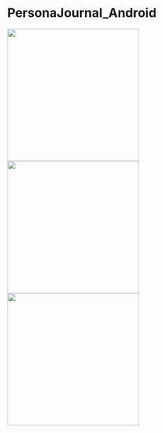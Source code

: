 # PersonaJournal_Android



<img src="https://user-images.githubusercontent.com/33853565/73468250-8078c880-4352-11ea-9207-3ffd4f1c20fb.png" width=300 align=center >


<img src="https://user-images.githubusercontent.com/33853565/73468264-84a4e600-4352-11ea-921b-fc85e23bffd4.png" width=300 >


<img src="https://user-images.githubusercontent.com/33853565/73468265-84a4e600-4352-11ea-8b2e-35de9ff6cc05.png" width=300 >

